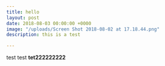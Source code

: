 ```yaml
---
title: hello
layout: post
date: 2018-08-03 00:00:00 +0000
image: "/uploads/Screen Shot 2018-08-02 at 17.18.44.png"
description: this is a test

---
```

test test **tet222222222**
